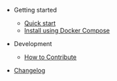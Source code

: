 - Getting started

  - [Quick start](chapters/getting_started/quick_start.md)
  - [Install using Docker Compose](chapters/getting_started/install_docker_compose.md)

- Development

  - [How to Contribute](chapters/development/contribute.md)

- [Changelog](CHANGELOG.md)
